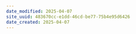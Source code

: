 ```yaml
---
date_modified: 2025-04-07
site_uuid: 483670cc-e1dd-46cd-be77-75b4e95d6426
date_created: 2025-04-07
---
```


